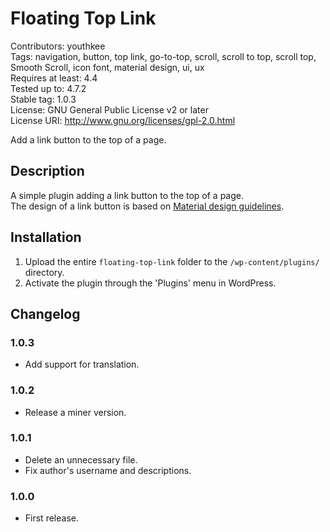 # Floating Top Link

Contributors: youthkee  
Tags: navigation, button, top link, go-to-top, scroll, scroll to top, scroll top, Smooth Scroll, icon font, material design, ui, ux  
Requires at least: 4.4  
Tested up to: 4.7.2  
Stable tag: 1.0.3  
License:     GNU General Public License v2 or later  
License URI: http://www.gnu.org/licenses/gpl-2.0.html

Add a link button to the top of a page.

## Description

A simple plugin adding a link button to the top of a page.  
The design of a link button is based on [Material design guidelines](https://material.io/guidelines/).

## Installation

1. Upload the entire `floating-top-link` folder to the `/wp-content/plugins/` directory.
2. Activate the plugin through the 'Plugins' menu in WordPress.

## Changelog

### 1.0.3

- Add support for translation.

### 1.0.2

- Release a miner version.

### 1.0.1

- Delete an unnecessary file.
- Fix author's username and descriptions.

### 1.0.0

- First release.
